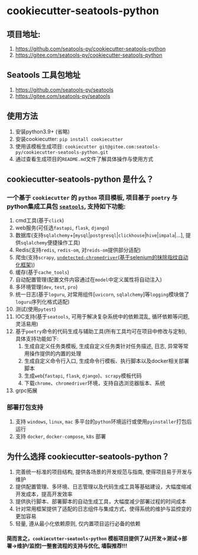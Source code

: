 # cookiecutter-seatools-python

## 项目地址:
1. https://github.com/seatools-py/cookiecutter-seatools-python
2. https://gitee.com/seatools-py/cookiecutter-seatools-python

## Seatools 工具包地址
1. https://github.com/seatools-py/seatools
2. https://gitee.com/seatools-py/seatools


## 使用方法
1. 安装python3.9+ (省略)
2. 安装cookiecutter: `pip install cookiecutter`
3. 使用该模板生成项目: `cookiecutter git@gitee.com:seatools-py/cookiecutter-seatools-python.git`
4. 通过查看生成项目的`README.md`文件了解具体操作与使用方式


## cookiecutter-seatools-python 是什么？
### 一个基于 `cookiecutter` 的 `python` 项目模板, 项目基于 `poetry` 与 python集成工具包 [`seatools`](https://gitee.com/dragons96/seatools.git), 支持如下功能:
1. cmd工具(基于`click`)
2. web服务(可任选`fastapi`, `flask`, `django`)
3. 数据库(支持`sqlalchemy`+[`mysql`|`postgresql`|`clickhouse`|`hive`|`impala`|...], 提供`sqlalchemy`便捷操作工具)
4. Redis(支持`redis`, `redis-om`, 对`reids-om`提供部分适配)
5. 爬虫(支持`scrapy`, [`undetected-chromedriver`(基于selenium的抹除指纹自动化框架)](https://github.com/ultrafunkamsterdam/undetected-chromedriver))
6. 缓存(基于`cache_tools`)
7. 自动配置管理(配置文件内容通过在`model`中定义属性将自动注入)
8. 多环境管理(`dev`, `test`, `pro`)
9. 统一日志(基于`loguru`, 对常用组件[`uvicorn`, `sqlalchemy`]等`logging`模块做了`loguru`序列化格式适配) 
10. 测试(使用`pytest`)
11. IOC支持(基于`seatools`, 可用于解决复杂系统中的依赖混乱, 循环依赖等问题, 灵活易用)
12. 基于`poetry`命令的代码生成与辅助工具(所有工具均可在项目中修改与定制), 具体支持功能如下:  
    1. 生成自定义任务类模板, 生成自定义任务类针对任务描述, 日志, 异常等常用操作提供的内置的处理  
    2. 生成自定义命令行入口, 生成命令行模板、执行脚本以及docker相关部署脚本 
    3. 生成`web`(`fastapi`, `flask`, `django`)、`scrapy`模板代码
    4. 下载`chrome`、`chromedriver`环境，支持自选浏览器版本、系统
13. grpc拓展

### 部署打包支持
1. 支持 `windows`, `linux`, `mac` 多平台的`python`环境运行或使用`pyinstaller`打包后运行
2. 支持 `docker`, `docker-compose`, `k8s` 部署

## 为什么选择 cookiecutter-seatools-python？
1. 完善统一标准的项目结构, 提供各场景的开发规范与指南, 使得项目易于开发与维护
2. 提供配置管理、多环境、日志管理以及代码生成工具等基础建设，大幅度缩减开发成本，提高开发效率
3. 提供执行脚本、部署脚本的自动生成工具，大幅度减少部署过程的时间成本
4. 针对常用框架提供了适配的日志组件与集成方式，使得系统的维护与监控变的更加容易
5. 轻量, 遵从最小化依赖原则, 仅内置项目运行必备的依赖

#### 简而言之，`cookiecutter-seatools-python` 模板项目提供了从[开发->测试->部署->维护/监控]一整套流程的支持与优化, 墙裂推荐!!!
